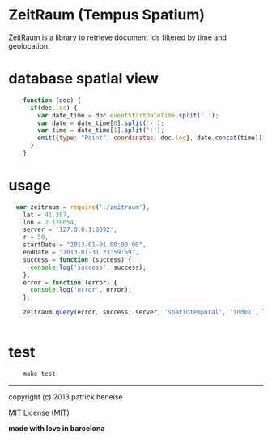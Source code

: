 # ZeitRaum (Tempus Spatium)

ZeitRaum is a library to retrieve document ids filtered by time and geolocation.

# database spatial view
``` js
    function (doc) {
      if(doc.loc) {
        var date_time = doc.eventStartDateTime.split(' ');
        var date = date_time[0].split('-');
        var time = date_time[1].split(':');
        emit({type: "Point", coordinates: doc.loc}, date.concat(time));
      }
    }
```

# usage
``` js
  var zeitraum = require('./zeitraum'),
    lat = 41.387,
    lon = 2.170054,
    server = '127.0.0.1:8092',
    r = 50,
    startDate = "2013-01-01 00:00:00",
    endDate = "2013-01-31 23:59:59",
    success = function (success) {
      console.log('success', success);
    },
    error = function (error) {
      console.log('error', error);
    };

    zeitraum.query(error, success, server, 'spatiotemporal', 'index', lat, lon, r, startDate, endDate);
  
```

# test
``` js
    make test
```

---------------------------------------
copyright (c) 2013 patrick heneise

MIT License (MIT)

**made with love in barcelona**
